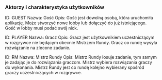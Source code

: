 ### Aktorzy i charakterystyka użytkowników
ID: GUEST Nazwa: Gość Opis: Gość jest dowolną osobą, która uruchomiła aplikację. Może stworzyć nowe lobby lub dołączyć do już istniejącego. Gość w lobby musi podać swój nick.

ID: PLAYER Nazwa: Gracz Opis: Gracz jest użytkownikiem uczestniczącym w rozgrywce nie będącym obecnie Mistrzem Rundy. Gracz co rundę wysyła rozwiązanie na zlecone zadanie.  

ID: RM Nazwa: Mistrz Rundy Opis: Mistrz Rundy losuje zadanie, tym samym je zadając je do rozwiązania graczom. Mistrz wybiera rozwiązania graczy do wykonania. Mistrz Rundy jest co rundę kolejno wybierany spośród graczy uczestniczących w rozgrywce.  
